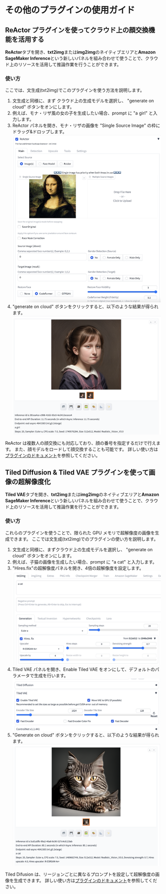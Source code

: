 
# その他のプラグインの使用ガイド

## ReActor プラグインを使ってクラウド上の顔交換機能を活用する

**ReActor**タブを開き、**txt2img**または**img2img**のネイティブエリアと**Amazon SageMaker Inference**という新しいパネルを組み合わせて使うことで、クラウド上のリソースを活用して推論作業を行うことができます。

### 使い方
ここでは、文生成(txt2img)でこのプラグインを使う方法を説明します。
1. 文生成と同様に、まず クラウド上の生成モデルを選択し、 "generate on cloud" ボタンをオンにします。
2. 例えば、モナ・リザ風の女の子を生成したい場合、prompt に "a girl" と入力します。
 3. ReActor パネルを開き、モナ・リザの画像を "Single Source Image" の枠にドラッグ&ドロップします。
![Setting-Reactor](../images/reactor.png)
 4. "generate on cloud" ボタンをクリックすると、以下のような結果が得られます。
![Setting-Reactor](../images/reactor_result.png)

 ReActor は複数人の顔交換にも対応しており、顔の番号を指定するだけで行えます。
また、顔モデルをロードして顔交換することも可能です。
詳しい使い方は[プラグインのドキュメント](https://github.com/Gourieff/sd-webui-reactor)を参照してください。

## Tiled Diffusion & Tiled VAE プラグインを使って画像の超解像度化

**Tiled VAE**タブを開き、**txt2img**または**img2img**のネイティブエリアと**Amazon SageMaker Inference**という新しいパネルを組み合わせて使うことで、クラウド上のリソースを活用して推論作業を行うことができます。

### 使い方
これらのプラグインを使うことで、限られた GPU メモリで超解像度の画像を生成できます。
ここでは文生成(txt2img)でのプラグインの使い方を説明します。
1. 文生成と同様に、まずクラウド上の生成モデルを選択し、 "generate on cloud" ボタンをオンにします。
2. 例えば、子猫の画像を生成したい場合、prompt に "a cat" と入力します。
 3. "Hires.fix"の超解像度パネルを開き、4倍の超解像度を設定します。
![Setting-tiledvae](../images/tiledvae1.png)
 4. Tiled VAE パネルを開き、Enable Tiled VAE をオンにして、デフォルトのパラメータで生成を行います。
![Setting-tiledvae](../images/tiledvae2.png)
 5. "Generate on cloud" ボタンをクリックすると、以下のような結果が得られます。
![Setting-tiledvae](../images/tiledvae_result.png)

 Tiled Difusion は、リージョンごとに異なるプロンプトを設定して超解像度の画像を生成できます。
詳しい使い方は[プラグインのドキュメント](https://github.com/pkuliyi2015/multidiffusion-upscaler-for-automatic1111/tree/main)を参照してください。
